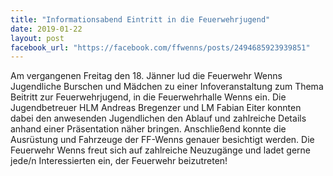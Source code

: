 ```yaml
---
title: "Informationsabend Eintritt in die Feuerwehrjugend"
date: 2019-01-22
layout: post
facebook_url: "https://facebook.com/ffwenns/posts/2494685923939851"
---
```


Am vergangenen Freitag den 18. Jänner lud die Feuerwehr Wenns Jugendliche Burschen und Mädchen zu einer Infoveranstaltung zum Thema Beitritt zur Feuerwehrjugend, in die Feuerwehrhalle Wenns ein.
Die Jugendbetreuer HLM Andreas Bregenzer und LM Fabian Eiter konnten dabei den anwesenden Jugendlichen den Ablauf und zahlreiche Details anhand einer Präsentation näher bringen.
Anschließend konnte die Ausrüstung und Fahrzeuge der FF-Wenns genauer besichtigt werden.
Die Feuerwehr Wenns freut sich auf zahlreiche Neuzugänge und ladet gerne jede/n Interessierten ein, der Feuerwehr beizutreten!